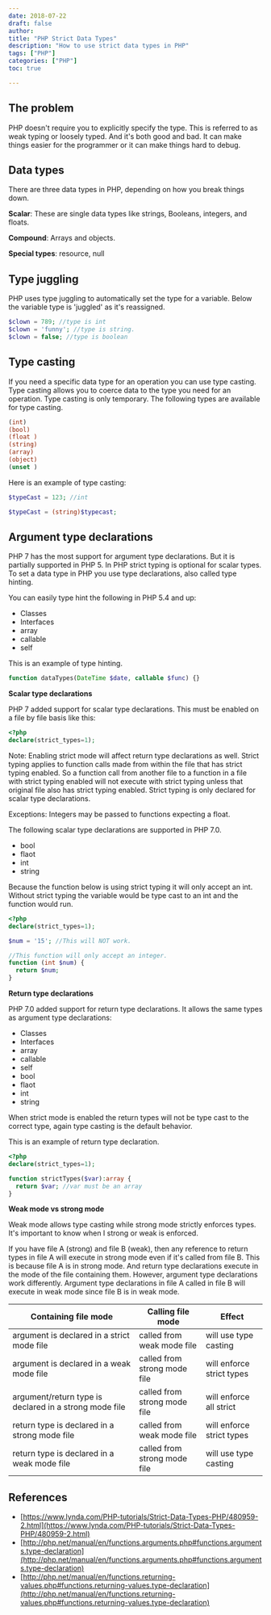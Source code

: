 ```yaml
---
date: 2018-07-22
draft: false
author:
title: "PHP Strict Data Types"
description: "How to use strict data types in PHP"
tags: ["PHP"]
categories: ["PHP"]
toc: true

---
```


## The problem

PHP doesn't require you to explicitly specify the type. This is referred to as weak typing or loosely typed.  And it's both good and bad.  It can make things easier for the programmer or it can make things hard to debug. 

## Data types

There are three data types in PHP, depending on how you break things down.

**Scalar**: These are single data types like strings, Booleans, integers, and floats. 

**Compound**: Arrays and objects. 

**Special types**: resource, null 

## Type juggling 

PHP uses type juggling to automatically set the type for a variable. Below the variable type is 'juggled' as it's reassigned. 

```php
$clown = 789; //type is int
$clown = 'funny'; //type is string.
$clown = false; //type is boolean
```

## Type casting

If you need a specific data type for an operation you can use type casting. Type casting allows you to coerce data to the type you need for an operation. Type casting is only temporary. The following types are available for type casting. 

```php
(int)
(bool)
(float )
(string)
(array)
(object)
(unset )
```

Here is an example of type casting: 

```php
$typeCast = 123; //int

$typeCast = (string)$typecast;

```

## Argument type declarations

PHP 7 has the most support for argument type declarations. But it is partially supported in PHP 5. In PHP strict typing is optional for scalar types. To set a data type in PHP you use type declarations, also called type hinting. 

You can easily type hint the following in PHP 5.4 and up: 

- Classes 
- Interfaces 
- array
- callable 
- self

This is an example of type hinting.

```php
function dataTypes(DateTime $date, callable $func) {}
```

**Scalar type declarations**

PHP 7 added support for scalar type declarations. This must be enabled on a file by file basis like this:

```php
<?php 
declare(strict_types=1);
```

Note: Enabling strict mode will affect return type declarations as well. Strict typing applies to function calls made from within the file that has strict typing enabled. So a function call from another file to a function in a file with strict typing enabled will not execute with strict typing unless that original file also has strict typing enabled.  Strict typing is only declared for scalar type declarations. 

Exceptions: Integers may be passed to functions expecting a float. 

The following scalar type declarations are supported in PHP 7.0.

- bool 
- flaot
- int
- string 

Because the function below is using strict typing it will only accept an int. Without strict typing the variable would be type cast to an int and the function would run. 

```php
<?php 
declare(strict_types=1);

$num = '15'; //This will NOT work.

//This function will only accept an integer.
function (int $num) {
  return $num;
}
```

**Return type declarations** 

PHP 7.0 added support for return type declarations. It allows the same types as argument type declarations: 

- Classes 
- Interfaces 
- array
- callable 
- self
- bool 
- flaot
- int
- string 

When strict mode is enabled the return types will not be type cast to the correct type, again type casting is the default behavior. 

This is an example of return type declaration. 

```php
<?php 
declare(strict_types=1);

function strictTypes($var):array {
  return $var; //var must be an array
}
```

**Weak mode vs strong mode**

Weak mode allows type casting while strong mode strictly enforces types.   It's important to know when I strong or weak is enforced. 

If you have file A (strong) and file B (weak), then any reference to return types in file A will execute in strong mode even if it's called from file B. This is because file A is in strong mode. And return type declarations execute in the mode of the file containing them.  However, argument type declarations work differently. Argument type declarations in file A called in file B will execute in weak mode since file B is in weak mode. 


| Containing file mode                     | Calling file mode            | Effect                    |
| ---------------------------------------- | ---------------------------- | ------------------------- |
| argument is declared in a strict mode file | called from weak mode file   | will use type casting     |
| argument is declared in a weak mode file | called from strong mode file | will enforce strict types |
| argument/return type is declared in a strong mode file | called from strong mode file | will enforce all strict   |
| return type is declared in a strong mode file | called from weak mode file   | will enforce strict types |
| return type is declared in a weak mode file | called from strong mode file | will use type casting     |

## References 

- [https://www.lynda.com/PHP-tutorials/Strict-Data-Types-PHP/480959-2.html](https://www.lynda.com/PHP-tutorials/Strict-Data-Types-PHP/480959-2.html)
- [http://php.net/manual/en/functions.arguments.php#functions.arguments.type-declaration](http://php.net/manual/en/functions.arguments.php#functions.arguments.type-declaration)
- [http://php.net/manual/en/functions.returning-values.php#functions.returning-values.type-declaration](http://php.net/manual/en/functions.returning-values.php#functions.returning-values.type-declaration)

